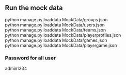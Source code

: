 ## Run the mock data
python manage.py loaddata MockData/groups.json \
python manage.py loaddata MockData/users.json \
python manage.py loaddata MockData/teams.json \
python manage.py loaddata MockData/playerprofiles.json \
python manage.py loaddata MockData/games.json \
python manage.py loaddata MockData/playergame.json


###  Password for all user
admin1234



